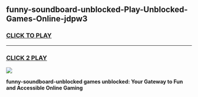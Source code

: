 
## funny-soundboard-unblocked-Play-Unblocked-Games-Online-jdpw3
<h3>
<a href="https://premium76.site?title=funny-soundboard-unblocked&ref=25A">CLICK TO PLAY</a></h3>
<hr>

<h3>
<a href="https://premium76.site?title=funny-soundboard-unblocked&ref=25A">CLICK 2 PLAY</a>
  
</h3>

<a href="https://premium76.site?title=funny-soundboard-unblocked&ref=25A"><img src="https://clearcache.store/games.png"></a>


**funny-soundboard-unblocked games unblocked: Your Gateway to Fun and Accessible Online Gaming**
